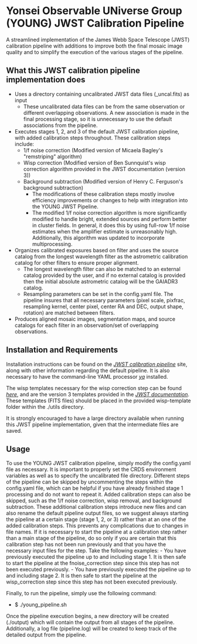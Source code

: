 # Yonsei Observable UNiverse Group (YOUNG) JWST Calibration Pipeline

A streamlined implementation of the James Webb Space Telescope (JWST) calibration pipeline with additions to improve both the final mosaic image quality and to
simplify the execution of the various stages of the pipeline.

## What this JWST calibration pipeline implementation does

- Uses a directory containing uncalibrated JWST data files (_uncal.fits) as input
    - These uncalibrated data files can be from the same observation or different overlapping observations. A new association is made in the final processing stage, so it is 
    unnecessary to use the default associations from the pipeline.
- Executes stages 1, 2, and 3 of the default JWST calibration pipeline, with added calibration steps throughout. These calibration steps include:
    - 1/f noise correction (Modified version of Micaela Bagley's "remstriping" algorithm)
    - Wisp correction (Modified version of Ben Sunnquist's wisp correction algorithm provided in the JWST documentation (version 3))
    - Background subtraction (Modified version of Henry C. Ferguson's background subtraction)
        - The modifications of these calibration steps mostly involve efficiency improvements or changes to help with integration into the YOUNG JWST Pipeline.
        - The modified 1/f noise correction algorithm is more significantly modified to handle bright, extended sources and perform better in cluster fields. In general, 
        it does this by using full-row 1/f noise estimates when the amplifier estimate is unreasonably high. Additionally, this algorithm was updated to incorporate multiprocessing.
- Organizes calibrated exposures based on filter and uses the source catalog from the longest wavelength filter as the astrometric calibration catalog for other filters to ensure
proper alignment.
    - The longest wavelength filter can also be matched to an external catalog provided by the user, and if no external catalog is provided then the initial absolute astrometric
    catalog will be the GAIADR3 catalog.
    - Resampling parameters can be set in the config.yaml file. The pipeline insures that all necessary parameters (pixel scale, pixfrac, resampling kernel, center pixel, center RA 
    and DEC, output shape, rotation) are matched between filters.
- Produces aligned mosaic images, segmentation maps, and source catalogs for each filter in an observation/set of overlapping observations.

## Installation and Requirements

Installation instructions can be found on the [*JWST calibration pipeline*](https://jwst-pipeline.readthedocs.io/en/latest/) site, along with other information regarding the default 
pipeline. It is also necessary to have the command-line YAML processor [*yq*](https://pypi.org/project/yq/) installed. 

The wisp templates necessary for the wisp correction step can be found [*here*](https://stsci.app.box.com/s/1bymvf1lkrqbdn9rnkluzqk30e8o2bne/folder/275049066832?page=2), and are the version 3 templates provided in the [*JWST documentation*](https://jwst-docs.stsci.edu/known-issues-with-jwst-data/nircam-known-issues/nircam-scattered-light-artifacts#gsc.tab=0). These templates (FITS files) should be placed in the provided wisp-template folder within the ./utils directory.

It is strongly encouraged to have a large directory available when running this JWST pipeline implementation, given that the intermediate files are saved.

## Usage

To use the YOUNG JWST calibration pipeline, simply modify the config.yaml file as necessary. It is important to properly set the CRDS environment variables as well as to specify the uncalibrated file directory. Different steps of the pipeline can be skipped by uncommenting the steps within the config.yaml file, which can be helpful if you have already finished stage 1 processing and do not want to repeat it. Added calibration steps can also be skipped, such as the 1/f noise correction, wisp removal, and background subtraction. These additional calibration steps introduce new files and can also rename the default pipeline output files, so we suggest always starting the pipeline at a certain stage (stage 1, 2, or 3) rather than at an one of the added calibration steps. This prevents any complications due to changes in file names. If it is necessary to start the pipeline at a calibration step rather than a main stage of the pipeline, do so only if you are certain that this calibration step has not been run previously and that you have the necessary input files for the step. Take the following examples:
    - You have previously executed the pipeline up to and including stage 1. It is then safe to start the pipeline at the fnoise_correction step since this step has not been executed previously.
    - You have previously executed the pipeline up to and including stage 2. It is then safe to start the pipeline at the wisp_correction step since this step has not been executed previously.

Finally, to run the pipeline, simply use the following command:
- $ ./young_pipeline.sh

Once the pipeline execution begins, a new directory will be created (./output) which will contain the output from all stages of the pipeline. Additionally, a log file (pipeline.log) will be created to keep track of the detailed output from the pipeline.
